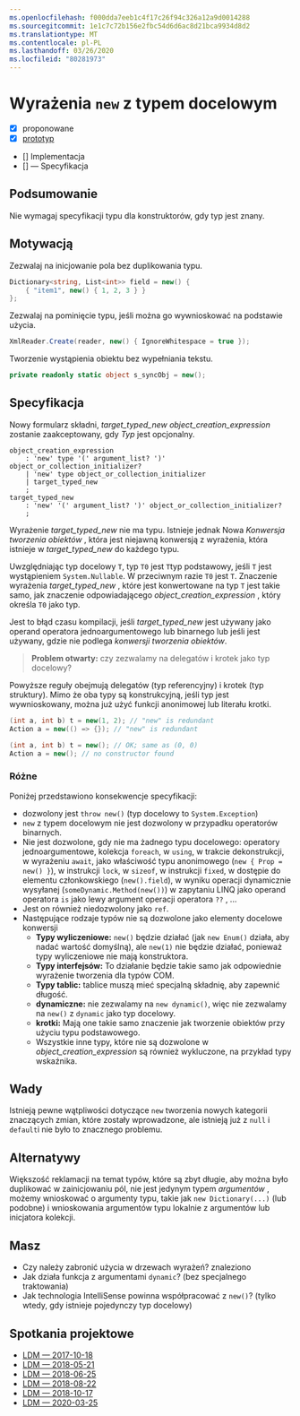 ```yaml
---
ms.openlocfilehash: f000dda7eeb1c4f17c26f94c326a12a9d0014288
ms.sourcegitcommit: 1e1c7c72b156e2fbc54d6d6ac8d21bca9934d8d2
ms.translationtype: MT
ms.contentlocale: pl-PL
ms.lasthandoff: 03/26/2020
ms.locfileid: "80281973"
---
```


# <a name="target-typed-new-expressions"></a>Wyrażenia `new` z typem docelowym

* [x] proponowane
* [x] [prototyp](https://github.com/alrz/roslyn/tree/features/target-typed-new)
* [] Implementacja
* [] — Specyfikacja

## <a name="summary"></a>Podsumowanie
[summary]: #summary

Nie wymagaj specyfikacji typu dla konstruktorów, gdy typ jest znany. 

## <a name="motivation"></a>Motywacją
[motivation]: #motivation

Zezwalaj na inicjowanie pola bez duplikowania typu.
```cs
Dictionary<string, List<int>> field = new() {
    { "item1", new() { 1, 2, 3 } }
};
```

Zezwalaj na pominięcie typu, jeśli można go wywnioskować na podstawie użycia.
```cs
XmlReader.Create(reader, new() { IgnoreWhitespace = true });
```

Tworzenie wystąpienia obiektu bez wypełniania tekstu.
```cs
private readonly static object s_syncObj = new();
```

## <a name="specification"></a>Specyfikacja
[design]: #detailed-design

Nowy formularz składni, *target_typed_new* *object_creation_expression* zostanie zaakceptowany, gdy *Typ* jest opcjonalny.

```antlr
object_creation_expression
    : 'new' type '(' argument_list? ')' object_or_collection_initializer?
    | 'new' type object_or_collection_initializer
    | target_typed_new
    ;
target_typed_new
    : 'new' '(' argument_list? ')' object_or_collection_initializer?
    ;
```

Wyrażenie *target_typed_new* nie ma typu. Istnieje jednak Nowa *Konwersja tworzenia obiektów* , która jest niejawną konwersją z wyrażenia, która istnieje w *target_typed_new* do każdego typu.

Uwzględniając typ docelowy `T`, typ `T0` jest `T`typ podstawowy, jeśli `T` jest wystąpieniem `System.Nullable`. W przeciwnym razie `T0` jest `T`. Znaczenie wyrażenia *target_typed_new* , które jest konwertowane na typ `T` jest takie samo, jak znaczenie odpowiadającego *object_creation_expression* , który określa `T0` jako typ.

Jest to błąd czasu kompilacji, jeśli *target_typed_new* jest używany jako operand operatora jednoargumentowego lub binarnego lub jeśli jest używany, gdzie nie podlega *konwersji tworzenia obiektów*.

> **Problem otwarty:** czy zezwalamy na delegatów i krotek jako typ docelowy?

Powyższe reguły obejmują delegatów (typ referencyjny) i krotek (typ struktury). Mimo że oba typy są konstrukcyjną, jeśli typ jest wywnioskowany, można już użyć funkcji anonimowej lub literału krotki.
```cs
(int a, int b) t = new(1, 2); // "new" is redundant
Action a = new(() => {}); // "new" is redundant

(int a, int b) t = new(); // OK; same as (0, 0)
Action a = new(); // no constructor found
```

### <a name="miscellaneous"></a>Różne

Poniżej przedstawiono konsekwencje specyfikacji:

- dozwolony jest `throw new()` (typ docelowy to `System.Exception`)
- `new` z typem docelowym nie jest dozwolony w przypadku operatorów binarnych.
- Nie jest dozwolone, gdy nie ma żadnego typu docelowego: operatory jednoargumentowe, kolekcja `foreach`, w `using`, w trakcie dekonstrukcji, w wyrażeniu `await`, jako właściwość typu anonimowego (`new { Prop = new() }`), w instrukcji `lock`, w `sizeof`, w instrukcji `fixed`, w dostępie do elementu członkowskiego (`new().field`), w wyniku operacji dynamicznie wysyłanej (`someDynamic.Method(new())`) w zapytaniu LINQ jako operand operatora `is` jako lewy argument operacji operatora `??` ,  ...
- Jest on również niedozwolony jako `ref`.
- Następujące rodzaje typów nie są dozwolone jako elementy docelowe konwersji
  - **Typy wyliczeniowe:** `new()` będzie działać (jak `new Enum()` działa, aby nadać wartość domyślną), ale `new(1)` nie będzie działać, ponieważ typy wyliczeniowe nie mają konstruktora.
  - **Typy interfejsów:** To działanie będzie takie samo jak odpowiednie wyrażenie tworzenia dla typów COM.
  - **Typy tablic:** tablice muszą mieć specjalną składnię, aby zapewnić długość.    
  - **dynamiczne:** nie zezwalamy na `new dynamic()`, więc nie zezwalamy na `new()` z `dynamic` jako typ docelowy.
  - **krotki:** Mają one takie samo znaczenie jak tworzenie obiektów przy użyciu typu podstawowego.
  - Wszystkie inne typy, które nie są dozwolone w *object_creation_expression* są również wykluczone, na przykład typy wskaźnika.   

## <a name="drawbacks"></a>Wady
[drawbacks]: #drawbacks

Istnieją pewne wątpliwości dotyczące `new` tworzenia nowych kategorii znaczących zmian, które zostały wprowadzone, ale istnieją już z `null` i `default`i nie było to znacznego problemu.

## <a name="alternatives"></a>Alternatywy
[alternatives]: #alternatives

Większość reklamacji na temat typów, które są zbyt długie, aby można było duplikować w zainicjowaniu pól, nie jest jedynym typem *argumentów* , możemy wnioskować o argumenty typu, takie jak `new Dictionary(...)` (lub podobne) i wnioskowania argumentów typu lokalnie z argumentów lub inicjatora kolekcji.

## <a name="questions"></a>Masz
[questions]: #questions

- Czy należy zabronić użycia w drzewach wyrażeń? znaleziono
- Jak działa funkcja z argumentami `dynamic`? (bez specjalnego traktowania)
- Jak technologia IntelliSense powinna współpracować z `new()`? (tylko wtedy, gdy istnieje pojedynczy typ docelowy)

## <a name="design-meetings"></a>Spotkania projektowe

- [LDM — 2017-10-18](https://github.com/dotnet/csharplang/blob/master/meetings/2017/LDM-2017-10-18.md#100)
- [LDM — 2018-05-21](https://github.com/dotnet/csharplang/blob/master/meetings/2018/LDM-2018-05-21.md)
- [LDM — 2018-06-25](https://github.com/dotnet/csharplang/blob/master/meetings/2018/LDM-2018-06-25.md)
- [LDM — 2018-08-22](https://github.com/dotnet/csharplang/blob/master/meetings/2018/LDM-2018-08-22.md#target-typed-new)
- [LDM — 2018-10-17](https://github.com/dotnet/csharplang/blob/master/meetings/2018/LDM-2018-10-17.md)
- [LDM — 2020-03-25](https://github.com/dotnet/csharplang/blob/master/meetings/2020/LDM-2020-03-25.md)

